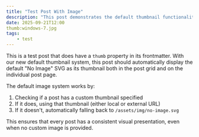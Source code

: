 ```yaml
---
title: "Test Post With Image"
description: "This post demonstrates the default thumbnail functionality"
date: 2025-09-21T12:00
thumb:windows-7.jpg
tags: 
    - test
---
```


This is a test post that does have a `thumb` property in its frontmatter. With our new default thumbnail system, this post should automatically display the default "No Image" SVG as its thumbnail both in the post grid and on the individual post page.

The default image system works by:

1. Checking if a post has a custom thumbnail specified
2. If it does, using that thumbnail (either local or external URL)
3. If it doesn't, automatically falling back to `/assets/img/no-image.svg`

This ensures that every post has a consistent visual presentation, even when no custom image is provided.
